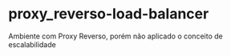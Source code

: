 # proxy_reverso-load-balancer

Ambiente com Proxy Reverso, porém não aplicado o conceito de escalabilidade
